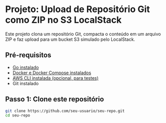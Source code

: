 # Projeto: Upload de Repositório Git como ZIP no S3 LocalStack

Este projeto clona um repositório Git, compacta o conteúdo em um arquivo ZIP e faz upload para um bucket S3 simulado pelo LocalStack.

## Pré-requisitos

- [Go instalado](https://go.dev/doc/install)
- [Docker e Docker Compose instalados](https://docs.docker.com/get-docker/)
- [AWS CLI instalada (opcional, para testes)](https://docs.aws.amazon.com/cli/latest/userguide/getting-started-install.html)
- Git instalado

## Passo 1: Clone este repositório

```bash
git clone https://github.com/seu-usuario/seu-repo.git
cd seu-repo